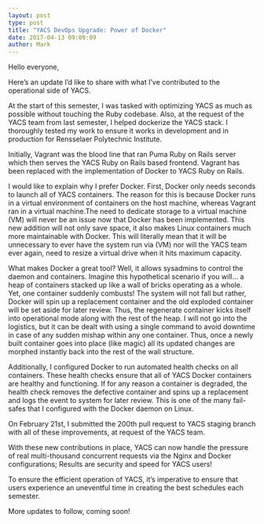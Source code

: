 ```yaml
---
layout: post
type: post
title: "YACS DevOps Upgrade: Power of Docker"
date: 2017-04-13 09:09:09
author: Mark
---
```


Hello everyone,

Here’s an update I’d like to share with what I’ve contributed to the operational side of YACS.

At the start of this semester, I was tasked with optimizing YACS as much as possible without touching the Ruby codebase. Also, at the request of the YACS team from last semester, I helped dockerize the YACS stack. I thoroughly tested my work to ensure it works in development and in production for Rensselaer Polytechnic Institute.

Initially, Vagrant was the blood line that ran Puma Ruby on Rails server which then serves the YACS Ruby on Rails based frontend. Vagrant has been replaced with the implementation of Docker to YACS Ruby on Rails.

I would like to explain why I prefer Docker. First, Docker only needs seconds to launch all of YACS containers. The reason for this is because Docker runs in a virtual environment of containers on the host machine, whereas Vagrant ran in a virtual machine.The need to dedicate storage to a virtual machine (VM) will never be an issue now that Docker has been implemented. This new addition will not only save space, it also makes Linux containers much more maintainable with Docker. This will literally mean that it will be unnecessary to ever have the system run via (VM) nor will the YACS team ever again, need to resize a virtual drive when it hits maximum capacity.

What makes Docker a great tool? Well, it allows sysadmins to control the daemon and containers. Imagine this hypothetical scenario if you will… a heap of containers stacked up like a wall of bricks operating as a whole. Yet, one container suddenly combusts! The system will not fall but rather, Docker will spin up a replacement container and the old exploded container will be set aside for later review. Thus, the regenerate container kicks itself into operational mode along with the rest of the heap. I will not go into the logistics, but it can be dealt with using a single command to avoid downtime in case of any sudden mishap within any one container. Thus, once a newly built container goes into place (like magic) all its updated changes are morphed instantly back into the rest of the wall structure.

Additionally, I configured Docker to run automated health checks on all containers. These health checks ensure that all of YACS Docker containers are healthy and functioning. If for any reason a container is degraded, the health check removes the defective container and spins up a replacement and logs the event to system for later review. This is one of the many fail-safes that I configured with the Docker daemon on Linux.

On February 21st, I submitted the 200th pull request to YACS staging branch with all of these improvements, at request of the YACS team.

With these new contributions in place, YACS can now handle the pressure of real multi-thousand concurrent requests via the Nginx and Docker configurations; Results are security and speed for YACS users!

To ensure the efficient operation of YACS, it’s imperative to ensure that users experience an uneventful time in creating the best schedules each semester.

More updates to follow, coming soon!
